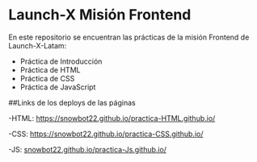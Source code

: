# Launch-X Misión Frontend

En este repositorio se encuentran las prácticas de la misión Frontend de Launch-X-Latam:


- Práctica de Introducción
- Práctica de HTML
- Práctica de CSS
- Práctica de JavaScript

##Links de los deploys de las páginas


-HTML: https://snowbot22.github.io/practica-HTML.github.io/

-CSS: https://snowbot22.github.io/practica-CSS.github.io/

-JS: [snowbot22.github.io/practica-Js.github.io/](https://snowbot22.github.io/practica-Js.github.io/)
